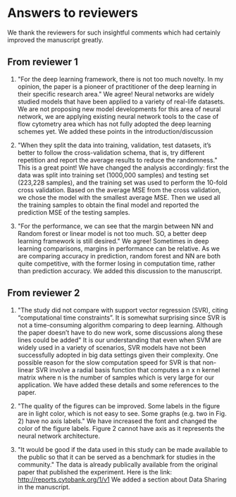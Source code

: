 # Answers to reviewers

We thank the reviewers for such insightful comments which had certainly improved the manuscript greatly.

## From reviewer 1

1. "For the deep learning framework, there is not too much novelty. In my opinion, the paper is a pioneer of practitioner of the deep learning in their specific research area."
We agree! Neural networks are widely studied models that have been applied to a variety of real-life datasets. We are not proposing new model developments for this area of neural network, we are applying existing neural network tools to the case of flow cytometry area which has not fully adopted the deep learning schemes yet.
We added these points in the introduction/discussion

2. "When they split the data into training, validation, test datasets, it’s better to follow the cross-validation schema, that is, try different repetition and report the average results to reduce the randomness."
This is a great point! We have changed the analysis accordingly: first the data was split into training set (1000,000 samples) and testing set (223,228 samples), and the training set was used to perform the 10-fold cross validation. Based on the average MSE from the cross validation, we chose the model with the smallest average MSE. Then we used all the training samples to obtain the final model and reported the prediction MSE of the testing samples.

3. "For the performance, we can see that the margin between NN and Random forest or linear model is not too much. SO, a better deep learning framework is still desired."
We agree! Sometimes in deep learning comparisons, margins in performance can be relative. As we are comparing accuracy in prediction, random forest and NN are both quite competitive, with the former losing in computation time, rather than prediction accuracy. We added this discussion to the manuscript.


## From reviewer 2

1. "The study did not compare with support vector regression (SVR), citing “computational time constraints”. It is somewhat surprising since SVR is not a time-consuming algorithm comparing to deep learning.  Although the paper doesn’t have to do new work, some discussions along these lines could be added" 
It is our understanding that even when SVM are widely used in a variety of scenarios, SVR models have not been successfully adopted in big data settings given their complexity.
One possible reason for the slow computation speed for SVR is that non-linear SVR involve a radial basis function that computes a n x n kernel matrix where n is the number of samples which is very large for our application.  We have added these details and some references to the paper.

2. "The quality of the figures can be improved. Some labels in the figure are in light color, which is not easy to see. Some graphs (e.g. two in Fig. 2) have no axis labels."
We have increased the font and changed the color of the figure labels. Figure 2 cannot have axis as it represents the neural network architecture.

3. "It would be good if the data used in this study can be made available to the public so that it can be served as a benchmark for studies in the community."
The data is already publically available from the original paper that published the experiment. Here is the link: http://reports.cytobank.org/1/v1
We added a section about Data Sharing in the manuscript.